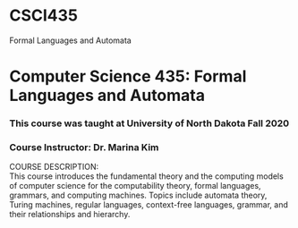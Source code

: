 # CSCI435
Formal Languages and Automata
<h1>Computer Science 435: Formal Languages and Automata</h1>
<h3>This course was taught at University of North Dakota Fall 2020</h3>
<h3>Course Instructor: Dr. Marina Kim</h3>
COURSE DESCRIPTION:<br>
This course introduces the fundamental theory and the computing models of computer science
for the computability theory, formal languages, grammars, and computing machines. Topics
include automata theory, Turing machines, regular languages, context-free languages, grammar,
and their relationships and hierarchy.
